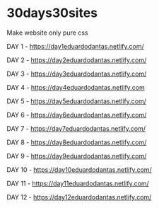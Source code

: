 # 30days30sites

Make website only pure css

DAY 1 - https://day1eduardodantas.netlify.com/

DAY 2 - https://day2eduardodantas.netlify.com/

DAY 3 - https://day3eduardodantas.netlify.com/

DAY 4 - https://day4eduardodantas.netlify.com

DAY 5 - https://day5eduardodantas.netlify.com/

DAY 6 - https://day6eduardodantas.netlify.com/

DAY 7 - https://day7eduardodantas.netlify.com/

DAY 8 - https://day8eduardodantas.netlify.com/

DAY 9 - https://day9eduardodantas.netlify.com/

DAY 10 - https://day10eduardodantas.netlify.com/

DAY 11 - https://day11eduardodantas.netlify.com/

DAY 12 - https://day12eduardodantas.netlify.com/

